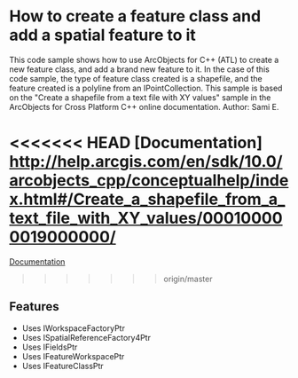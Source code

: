 # How to create a feature class and add a spatial feature to it
This code sample shows how to use ArcObjects for C++ (ATL) to create a new feature class, and add a brand new feature to it. 
In the case of this code sample, the type of feature class created is a shapefile, and the feature created is a polyline from an IPointCollection. 
This sample is based on the "Create a shapefile from a text file with XY values" sample in the ArcObjects for Cross Platform C++ online documentation.
Author: Sami E.

<<<<<<< HEAD
[Documentation]
http://help.arcgis.com/en/sdk/10.0/arcobjects_cpp/conceptualhelp/index.html#/Create_a_shapefile_from_a_text_file_with_XY_values/000100000019000000/ 
=======
[Documentation](http://help.arcgis.com/en/sdk/10.0/arcobjects_cpp/conceptualhelp/index.html#/Create_a_shapefile_from_a_text_file_with_XY_values/000100000019000000/)
>>>>>>> origin/master

## Features
* Uses IWorkspaceFactoryPtr
* Uses ISpatialReferenceFactory4Ptr
* Uses IFieldsPtr
* Uses IFeatureWorkspacePtr
* Uses IFeatureClassPtr
